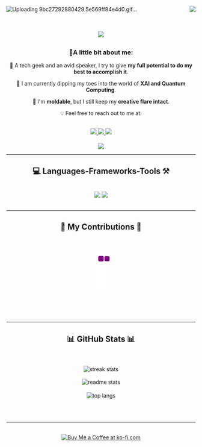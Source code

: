 ![Uploading 9bc27292880429.5e569ff84e4d0.gif…]()
<img align="right" src="![](https://api.visitorbadge.io/api/VisitorHit?user=estruyf&repo=github-visitors-badge&countColor=%237B1E7A)" />

<h1 align="center">
    <img src="https://readme-typing-svg.herokuapp.com/?font=Righteous&size=35&center=true&vCenter=true&width=500&height=70&duration=3000&lines=Hey+there!+👋🏻;+I'm+Harsh+Kumar+Singh+👨🏽‍💻;" />
</h1>

<h3 align="center">🚀A little bit about me:</h3>

<div align="center">
 
🔭 A tech geek and an avid speaker, I try to give **my full potential to do my best to accomplish it**.
 
🌱 I am currently dipping my toes into the world of **XAI and Quantum Computing**.

💬 I'm **moldable**, but I still keep my **creative flare intact**.

💡 Feel free to reach out to me at: 

<br>

 </div>
 
<div align="center"> 
  <a href="mailto:harshjuly12@gmail.com">
    <img src="https://img.shields.io/badge/Gmail-333333?style=for-the-badge&logo=gmail&logoColor=red" />
  </a>
  <a href="https://www.linkedin.com/in/harshjuly12/" target="_blank">
    <img src="https://img.shields.io/badge/LinkedIn-0077B5?style=for-the-badge&logo=linkedin&logoColor=white" target="_blank" />
  </a>
  <a href="" target="_blank">
     <img src="https://img.shields.io/badge/Portfolio-FF5722?style=for-the-badge&logo=todoist&logoColor=white" target="_blank" /> <!-- sqlite, safari, google-chrome are other good icon options -->
  </a>
</div>

<br>

<div align="center"> 
<img align="center" src="https://user-images.githubusercontent.com/74038190/212284158-e840e285-664b-44d7-b79b-e264b5e54825.gif" />
</div>

 <hr/>
 
<h2 align="center">💻 Languages-Frameworks-Tools ⚒️</h2>
<br/>
<div align="center">
    <img src="https://skillicons.dev/icons?i=react,bootstrap,html,css,vscode,github,figma,tailwind,git,r" />
    <img src="https://skillicons.dev/icons?i=nodejs,python,javascript,typescript,express,firebase,mongodb,c,java,nextjs,mysql,flask" /><br>
</div>

<br/>
<hr/>

<div align="center">
  <h2>🐍 My Contributions 🐍</h2>
  <br>
    
![snake gif](https://github.com/harshjuly12/harshjuly12/blob/output/github-contribution-grid-snake.gif)

  <br/><br/><br/>
</div>

<hr/>

<h2 align="center"> 📊 GitHub Stats 📊 </h2>
<br>
<div align=center>
  <br>
  <img width=390 src="https://github-readme-streak-stats.herokuapp.com/?user=harshjuly12&theme=chartreuse-dark&hide_border=false" alt="streak stats"/>
  <br/>
    <br>
  <img width=390 src="https://github-readme-stats.vercel.app/api?username=harshjuly12&theme=chartreuse-dark&show_icons=true&hide_border=false&count_private=true" alt="readme stats" />
  <br/>
    <br>
  <img width=390 align="center" src="https://github-readme-stats.vercel.app/api/top-langs/?username=harshjuly12&theme=chartreuse-dark&show_icons=true&hide_border=false&layout=compact" alt="top langs" />
    <br/>
</div>

<br/><br/>

<hr/>

<br/>

<div align="center">
<a href='https://ko-fi.com/harshjuly12' target='_blank'><img height='64' style='border:0px;height:64px;' src='https://storage.ko-fi.com/cdn/kofi1.png?v=3' border='0' alt='Buy Me a Coffee at ko-fi.com' /></a>
</div>

<br/>
